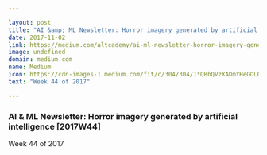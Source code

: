 ```yaml
---

layout: post
title: "AI &amp; ML Newsletter: Horror imagery generated by artificial intelligence [2017W44]"
date: 2017-11-02
link: https://medium.com/altcademy/ai-ml-newsletter-horror-imagery-generated-by-artificial-intelligence-2017w44-bbf6cf6429cb?source=rss------machine_learning-5
image: undefined
domain: medium.com
name: Medium
icon: https://cdn-images-1.medium.com/fit/c/304/304/1*QBbQVzXADmYHeGOL0Dugww.png
text: "Week 44 of 2017"

---
```


### AI &amp; ML Newsletter: Horror imagery generated by artificial intelligence [2017W44]

Week 44 of 2017